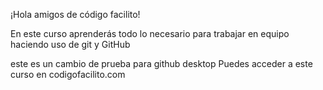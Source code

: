 ¡Hola amigos de código facilito!

En este curso aprenderás todo lo necesario para trabajar en equipo haciendo uso de git y GitHub

este es un cambio de prueba para github desktop
Puedes acceder a este curso en codigofacilito.com